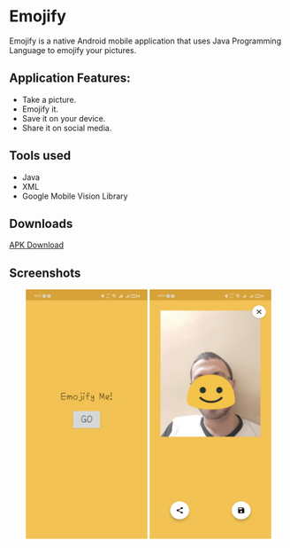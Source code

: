 # Emojify
Emojify is a native Android mobile application that uses Java Programming Language to emojify your pictures.

## Application Features:
* Take a picture.
* Emojify it.
* Save it on your device.
* Share it on social media.

## Tools used
* Java
* XML
* Google Mobile Vision Library

## Downloads
[APK Download](https://drive.google.com/file/d/1A1c07lJAKxg9wjguuNLQA2kVpzUz5nbz/view?usp=sharing)

## Screenshots
<p align="center">
  <img src="Screenshots/1.jpg" height="450" width="220">
  <img src="Screenshots/2.jpg" height="450" width="220">
</p>